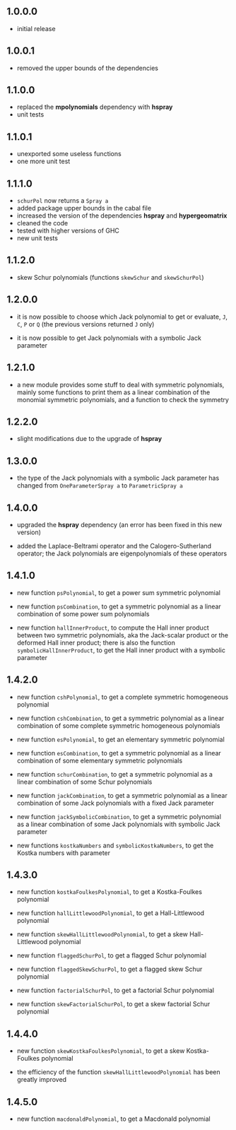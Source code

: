 1.0.0.0
-------
* initial release

1.0.0.1
-------
* removed the upper bounds of the dependencies

1.1.0.0
-------
* replaced the **mpolynomials** dependency with **hspray**
* unit tests

1.1.0.1
-------
* unexported some useless functions
* one more unit test

1.1.1.0
-------
* `schurPol` now returns a `Spray a`
* added package upper bounds in the cabal file
* increased the version of the dependencies **hspray** and **hypergeomatrix**
* cleaned the code
* tested with higher versions of GHC
* new unit tests

1.1.2.0
-------
* skew Schur polynomials (functions `skewSchur` and `skewSchurPol`)

1.2.0.0
-------
* it is now possible to choose which Jack polynomial to get or evaluate, 
`J`, `C`, `P` or `Q` (the previous versions returned `J` only)

* it is now possible to get Jack polynomials with a symbolic Jack parameter

1.2.1.0
-------
* a new module provides some stuff to deal with symmetric polynomials, mainly 
some functions to print them as a linear combination of the monomial symmetric 
polynomials, and a function to check the symmetry

1.2.2.0
-------
* slight modifications due to the upgrade of **hspray**

1.3.0.0
-------
* the type of the Jack polynomials with a symbolic Jack parameter has changed 
from `OneParameterSpray a` to `ParametricSpray a`

1.4.0.0
-------
* upgraded the **hspray** dependency (an error has been fixed in this new 
version)

* added the Laplace-Beltrami operator and the Calogero-Sutherland operator; 
the Jack polynomials are eigenpolynomials of these operators

1.4.1.0
-------
* new function `psPolynomial`, to get a power sum symmetric polynomial

* new function `psCombination`, to get a symmetric polynomial as a linear 
combination of some power sum polynomials

* new function `hallInnerProduct`, to compute the Hall inner product between 
two symmetric polynomials, aka the Jack-scalar product or the deformed Hall 
inner product; there is also the function `symbolicHallInnerProduct`, to get 
the Hall inner product with a symbolic parameter

1.4.2.0
-------
* new function `cshPolynomial`, to get a complete symmetric homogeneous polynomial

* new function `cshCombination`, to get a symmetric polynomial as a linear 
combination of some complete symmetric homogeneous polynomials

* new function `esPolynomial`, to get an elementary symmetric polynomial

* new function `esCombination`, to get a symmetric polynomial as a linear 
combination of some elementary symmetric polynomials

* new function `schurCombination`, to get a symmetric polynomial as a linear 
combination of some Schur polynomials

* new function `jackCombination`, to get a symmetric polynomial as a linear 
combination of some Jack polynomials with a fixed Jack parameter

* new function `jackSymbolicCombination`, to get a symmetric polynomial as a linear 
combination of some Jack polynomials with symbolic Jack parameter

* new functions `kostkaNumbers` and `symbolicKostkaNumbers`, to get the Kostka 
numbers with parameter

1.4.3.0
-------
* new function `kostkaFoulkesPolynomial`, to get a Kostka-Foulkes polynomial

* new function `hallLittlewoodPolynomial`, to get a Hall-Littlewood polynomial

* new function `skewHallLittlewoodPolynomial`, to get a skew Hall-Littlewood 
polynomial

* new function `flaggedSchurPol`, to get a flagged Schur polynomial

* new function `flaggedSkewSchurPol`, to get a flagged skew Schur polynomial

* new function `factorialSchurPol`, to get a factorial Schur polynomial

* new function `skewFactorialSchurPol`, to get a skew factorial Schur polynomial

1.4.4.0
-------
* new function `skewKostkaFoulkesPolynomial`, to get a skew Kostka-Foulkes 
polynomial

* the efficiency of the function `skewHallLittlewoodPolynomial` has been 
greatly improved

1.4.5.0
-------
* new function `macdonaldPolynomial`, to get a Macdonald polynomial
